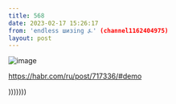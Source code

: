 ```yaml
---
title: 568
date: 2023-02-17 15:26:17
from: 'endless шизing ⍼' (channel1162404975)
layout: post
---
```


![image](photos/photo_28@17-02-2023_15-26-17.jpg)

<https://habr.com/ru/post/717336/#demo>


)))))))

